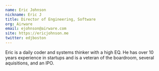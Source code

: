 ```yaml
---
name: Eric Johnson
nickname: Eric J
title: Director of Engineering, Software
org: Airware
email: ejohnson@airware.com
site: https://ericjohnson.me
twitter: edjboston
---
```


Eric is a daily coder and systems thinker with a high EQ. He has over 10 years experience in startups and is a veteran of the boardroom, several aquisitions, and an IPO.